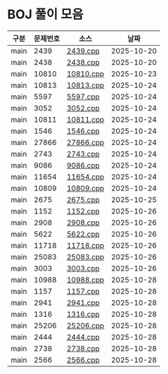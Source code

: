 # BOJ 풀이 모음

| 구분 | 문제번호 | 소스 | 날짜 |
|---|---|---|---|
| main | 2439 | [2439.cpp](src/main/2439.cpp) | 2025-10-20 |
| main | 2438 | [2438.cpp](src/main/2438.cpp) | 2025-10-20 |
| main | 10810 | [10810.cpp](src/main/10810.cpp) | 2025-10-23 |
| main | 10813 | [10813.cpp](src/main/10813.cpp) | 2025-10-24 |
| main | 5597 | [5597.cpp](src/main/5597.cpp) | 2025-10-24 |
| main | 3052 | [3052.cpp](src/main/3052.cpp) | 2025-10-24 |
| main | 10811 | [10811.cpp](src/main/10811.cpp) | 2025-10-24 |
| main | 1546 | [1546.cpp](src/main/1546.cpp) | 2025-10-24 |
| main | 27866 | [27866.cpp](src/main/27866.cpp) | 2025-10-24 |
| main | 2743 | [2743.cpp](src/main/2743.cpp) | 2025-10-24 |
| main | 9086 | [9086.cpp](src/main/9086.cpp) | 2025-10-24 |
| main | 11654 | [11654.cpp](src/main/11654.cpp) | 2025-10-24 |
| main | 10809 | [10809.cpp](src/main/10809.cpp) | 2025-10-24 |
| main | 2675 | [2675.cpp](src/main/2675.cpp) | 2025-10-25 |
| main | 1152 | [1152.cpp](src/main/1152.cpp) | 2025-10-26 |
| main | 2908 | [2908.cpp](src/main/2908.cpp) | 2025-10-26 |
| main | 5622 | [5622.cpp](src/main/5622.cpp) | 2025-10-26 |
| main | 11718 | [11718.cpp](src/main/11718.cpp) | 2025-10-26 |
| main | 25083 | [25083.cpp](src/main/25083.cpp) | 2025-10-26 |
| main | 3003 | [3003.cpp](src/main/3003.cpp) | 2025-10-26 |
| main | 10988 | [10988.cpp](src/main/10988.cpp) | 2025-10-28 |
| main | 1157 | [1157.cpp](src/main/1157.cpp) | 2025-10-28 |
| main | 2941 | [2941.cpp](src/main/2941.cpp) | 2025-10-28 |
| main | 1316 | [1316.cpp](src/main/1316.cpp) | 2025-10-28 |
| main | 25206 | [25206.cpp](src/main/25206.cpp) | 2025-10-28 |
| main | 2444 | [2444.cpp](src/main/2444.cpp) | 2025-10-28 |
| main | 2738 | [2738.cpp](src/main/2738.cpp) | 2025-10-28 |
| main | 2566 | [2566.cpp](src/main/2566.cpp) | 2025-10-28 |
